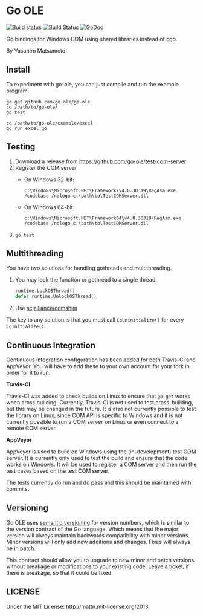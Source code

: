 # Go OLE

[![Build status](https://ci.appveyor.com/api/projects/status/qr0u2sf7q43us9fj?svg=true)](https://ci.appveyor.com/project/jacobsantos/go-ole-jgs28)
[![Build Status](https://travis-ci.org/go-ole/go-ole.svg?branch=master)](https://travis-ci.org/go-ole/go-ole)
[![GoDoc](https://godoc.org/github.com/go-ole/go-ole?status.svg)](https://godoc.org/github.com/go-ole/go-ole)

Go bindings for Windows COM using shared libraries instead of cgo.

By Yasuhiro Matsumoto.

## Install

To experiment with go-ole, you can just compile and run the example program:

```
go get github.com/go-ole/go-ole
cd /path/to/go-ole/
go test

cd /path/to/go-ole/example/excel
go run excel.go
```

## Testing

1. Download a release from https://github.com/go-ole/test-com-server
2. Register the COM server
   - On Windows 32-bit: 
     
     `c:\Windows\Microsoft.NET\Framework\v4.0.30319\RegAsm.exe /codebase /nologo c:\path\to\TestCOMServer.dll`
   - On Windows 64-bit:
   
     `c:\Windows\Microsoft.NET\Framework64\v4.0.30319\RegAsm.exe /codebase /nologo c:\path\to\TestCOMServer.dll`
3. `go test`

## Multithreading

You have two solutions for handling gothreads and multithreading.

1. You may lock the function or gothread to a single thread.
    ```go
    runtime.LockOSThread()
    defer runtime.UnlockOSThread()
    ```
2. Use [scjalliance/comshim](https://github.com/scjalliance/comshim)

The key to any solution is that you must call `CoUninitialize()` for every `CoInitialize()`.

## Continuous Integration

Continuous integration configuration has been added for both Travis-CI and AppVeyor. You will have to add these to your own account for your fork in order for it to run.

**Travis-CI**

Travis-CI was added to check builds on Linux to ensure that `go get` works when cross building. Currently, Travis-CI is not used to test cross-building, but this may be changed in the future. It is also not currently possible to test the library on Linux, since COM API is specific to Windows and it is not currently possible to run a COM server on Linux or even connect to a remote COM server.

**AppVeyor**

AppVeyor is used to build on Windows using the (in-development) test COM server. It is currently only used to test the build and ensure that the code works on Windows. It will be used to register a COM server and then run the test cases based on the test COM server.

The tests currently do run and do pass and this should be maintained with commits.

## Versioning

Go OLE uses [semantic versioning](http://semver.org) for version numbers, which is similar to the version contract of the Go language. Which means that the major version will always maintain backwards compatibility with minor versions. Minor versions will only add new additions and changes. Fixes will always be in patch. 

This contract should allow you to upgrade to new minor and patch versions without breakage or modifications to your existing code. Leave a ticket, if there is breakage, so that it could be fixed.

## LICENSE

Under the MIT License: http://mattn.mit-license.org/2013
